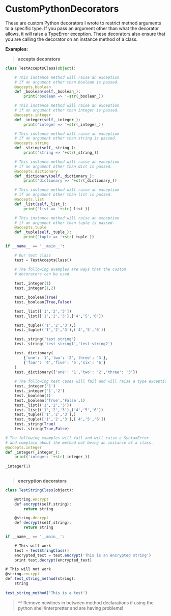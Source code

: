 # CustomPythonDecorators
These are custom Python decorators I wrote to restrict method arguments to a specific type. If you pass an argument other than what the decorator allows, it will raise a TypeError exception. These decorators also ensure that you are calling the decorator on an instance method of a class.

**Examples:**

>**accepts decorators**

```python
class TestAcceptsClass(object):

    # This instance method will raise an exception
    # if an argument other than boolean is passed.
    @accepts.boolean
    def _boolean(self,_boolean_):
        print('boolean => '+str(_boolean_))

    # This instance method will raise an exception
    # if an argument other than integer is passed.
    @accepts.integer
    def _integer(self,_integer_):
        print('integer => '+str(_integer_))

    # This instance method will raise an exception
    # if an argument other than string is passed.
    @accepts.string
    def _string(self,_string_):
        print('string => '+str(_string_))

    # This instance method will raise an exception
    # if an argument other than dict is passed.
    @accepts.dictionary
    def _dictionary(self,_dictionary_):
        print('dictionary => '+str(_dictionary_))

    # This instance method will raise an exception
    # if an argument other than list is passed.
    @accepts.list
    def _list(self,_list_):
        print('list => '+str(_list_))

    # This instance method will raise an exception
    # if an argument other than tuple is passed.
    @accepts.tuple
    def _tuple(self,_tuple_):
        print('tuple => '+str(_tuple_))

if __name__ == '__main__':

    # Our test class
    test = TestAcceptsClass()

    # The following examples are ways that the custom
    # decorators can be used. 
    
    test._integer(1)
    test._integer(1,2)

    test._boolean(True)
    test._boolean(True,False)

    test._list(['1','2','3'])
    test._list(['1','2','3'],['4','5','6'])

    test._tuple(('1','2','3'),)
    test._tuple(('1','2','3'),('4','5','6'))

    test._string('test string')
    test._string('test string1','test string2')

    test._dictionary(
        {'one': '1','two': '2','three': '3'},
        {'four': '4','five': '5','six': '6'}
    )
    test._dictionary({'one': '1','two': '2','three': '3'})
    
    # The following test cases will fail and will raise a type exception!
    test._integer('1')
    test._integer('1','2')
    test._boolean(1)
    test._boolean('True','False',1)
    test._list(('1','2','3'))
    test._list(('1','2','3'),('4','5','6'))
    test._tuple(['1','2','3'],)
    test._tuple(['1','2','3'],['4','5','6'])
    test._string(True)
    test._string(True,False)

# The following examples will fail and will raise a SyntaxError
# and complain about the method not being an instance of a class.
@accepts.integer
def _integer(_integer_):
    print('integer: '+str(_integer_))
    
_integer(1)
    
```

>**encryption decorators**

```javascript
class TestStringClass(object):

    @string.encrypt
    def encrypt(self,string):
        return string 

    @string.decrypt
    def decrypt(self,string):
        return string

if __name__ == '__main__':

    # This will work
    test = TestStringClass()
    encrypted_text = test.encrypt('This is an encrypted string')
    print test.decrypt(encrypted_text)

# This will not work
@string.encrypt
def test_string_method(string):
    string
    
test_string_method('This is a test')    
```

> ^^ Remove newlines in between method declarations if using the python shell/interpretter and are having problems!
